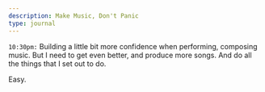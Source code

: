 ```yaml
---
description: Make Music, Don't Panic
type: journal
---
```


`10:30pm:` Building a little bit more confidence when performing, composing music. But I need to get even better, and produce more songs. And do all the things that I set out to do.

Easy.
